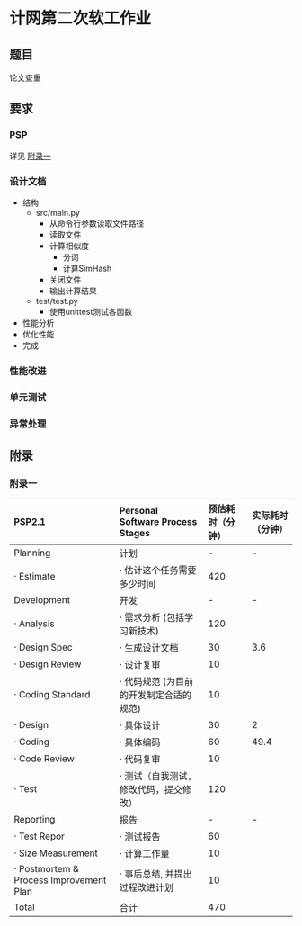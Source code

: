 # 计网第二次软工作业

## 题目

论文查重

## 要求

### PSP

详见 [附录一](#附录一)

### 设计文档

- 结构
  - src/main.py
    - 从命令行参数读取文件路径
    - 读取文件
    - 计算相似度
      - 分词
      - 计算SimHash
    - 关闭文件
    - 输出计算结果
  - test/test.py
    - 使用unittest测试各函数
- 性能分析
- 优化性能
- 完成

### 性能改进

### 单元测试

### 异常处理

## 附录

### 附录一

|PSP2.1|Personal Software Process Stages|预估耗时（分钟）|实际耗时（分钟）|
|:--|:--|:--|:--|
|Planning|计划|-|-|
|· Estimate|· 估计这个任务需要多少时间|420||
|Development|开发|-|-|
|· Analysis|· 需求分析 (包括学习新技术)|120||
|· Design Spec|· 生成设计文档|30|3.6|
|· Design Review|· 设计复审|10||
|· Coding Standard|· 代码规范 (为目前的开发制定合适的规范)|10||
|· Design|· 具体设计|30|2|
|· Coding|· 具体编码|60|49.4|
|· Code Review|· 代码复审|10||
|· Test|· 测试（自我测试，修改代码，提交修改）|120||
|Reporting|报告|-|-|
|· Test Repor|· 测试报告|60||
|· Size Measurement|· 计算工作量|10||
|· Postmortem & Process Improvement Plan|· 事后总结, 并提出过程改进计划|10||
|Total|合计|470||
